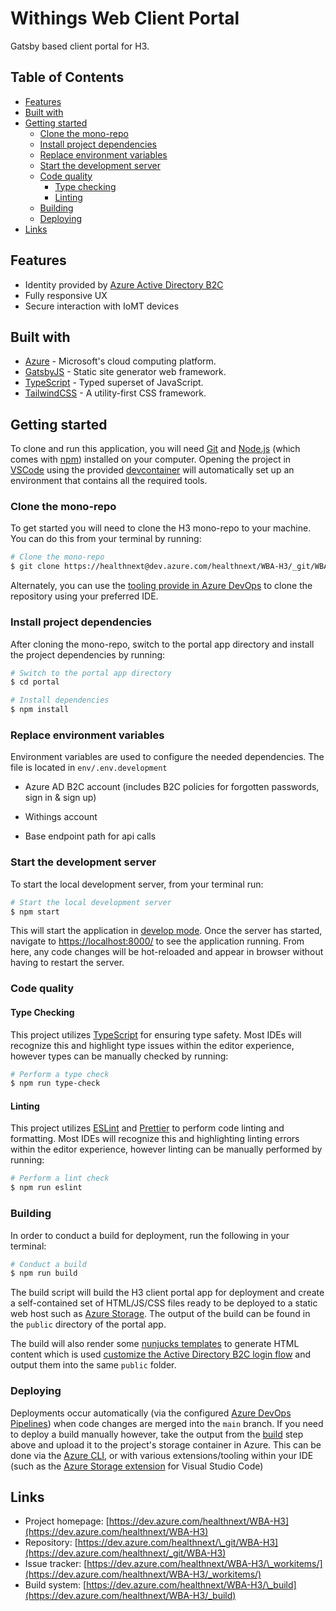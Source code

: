 # Withings Web Client Portal

Gatsby based client portal for H3.

## Table of Contents

- [Features](#features)
- [Built with](#built-with)
- [Getting started](#getting-started)
  - [Clone the mono-repo](#clone-the-mono-repo)
  - [Install project dependencies](#install-project-dependencies)
  - [Replace environment variables](#replace-environment-variables)
  - [Start the development server](#start-the-development-server)
  - [Code quality](#code-quality)
    - [Type checking](#type-checking)
    - [Linting](#linting)
  - [Building](#building)
  - [Deploying](#deploying)
- [Links](#links)

## Features

- Identity provided by [Azure Active Directory B2C](https://azure.microsoft.com/en-us/services/active-directory/external-identities/b2c/)
- Fully responsive UX
- Secure interaction with IoMT devices

## Built with

- [Azure](https://azure.microsoft.com/) - Microsoft's cloud computing platform.
- [GatsbyJS](https://www.gatsbyjs.org/) - Static site generator web framework.
- [TypeScript](https://www.typescriptlang.org/) - Typed superset of JavaScript.
- [TailwindCSS](https://tailwindcss.com/) - A utility-first CSS framework.

## Getting started

To clone and run this application, you will need [Git](https://git-scm.com/) and [Node.js](https://nodejs.org/) (which comes with [npm](https://www.npmjs.com/)) installed on your computer. Opening the project in [VSCode](https://code.visualstudio.com/) using the provided [devcontainer](https://code.visualstudio.com/docs/remote/containers) will automatically set up an environment that contains all the required tools.

### Clone the mono-repo

To get started you will need to clone the H3 mono-repo to your machine. You can do this from your terminal by running:

```sh
# Clone the mono-repo
$ git clone https://healthnext@dev.azure.com/healthnext/WBA-H3/_git/WBA-H3
```

Alternately, you can use the [tooling provide in Azure DevOps](https://docs.microsoft.com/en-us/azure/devops/repos/git/clone?view=azure-devops&tabs=visual-studio) to clone the repository using your preferred IDE.

### Install project dependencies

After cloning the mono-repo, switch to the portal app directory and install the project dependencies by running:

```sh
# Switch to the portal app directory
$ cd portal

# Install dependencies
$ npm install
```

### Replace environment variables

Environment variables are used to configure the needed dependencies. The file is located in `env/.env.development`

- Azure AD B2C account (includes B2C policies for forgotten passwords, sign in & sign up)

- Withings account

- Base endpoint path for api calls

### Start the development server

To start the local development server, from your terminal run:

```sh
# Start the local development server
$ npm start
```

This will start the application in [develop mode](https://www.gatsbyjs.org/docs/quick-start/#start-development-server). Once the server has started, navigate to [https://localhost:8000/](https://localhost:8000/) to see the application running. From here, any code changes will be hot-reloaded and appear in browser without having to restart the server.

### Code quality

#### Type Checking

This project utilizes [TypeScript](https://www.typescriptlang.org/) for ensuring type safety. Most IDEs will recognize this and highlight type issues within the editor experience, however types can be manually checked by running:

```sh
# Perform a type check
$ npm run type-check
```

#### Linting

This project utilizes [ESLint](https://eslint.org/) and [Prettier](https://prettier.io/) to perform code linting and formatting. Most IDEs will recognize this and highlighting linting errors within the editor experience, however linting can be manually performed by running:

```sh
# Perform a lint check
$ npm run eslint
```

### Building

In order to conduct a build for deployment, run the following in your terminal:

```sh
# Conduct a build
$ npm run build
```

The build script will build the H3 client portal app for deployment and create a self-contained set of HTML/JS/CSS files ready to be deployed to a static web host such as [Azure Storage](https://docs.microsoft.com/en-us/azure/storage/blobs/storage-blob-static-website). The output of the build can be found in the `public` directory of the portal app.

The build will also render some [nunjucks templates](https://mozilla.github.io/nunjucks/) to generate HTML content which is used [customize the Active Directory B2C login flow](https://docs.microsoft.com/en-us/azure/active-directory-b2c/custom-policy-ui-customization) and output them into the same `public` folder.

### Deploying

Deployments occur automatically (via the configured [Azure DevOps Pipelines](https://dev.azure.com/healthnext/WBA-H3/_build)) when code changes are merged into the `main` branch. If you need to deploy a build manually however, take the output from the [build](#building) step above and upload it to the project's storage container in Azure. This can be done via the [Azure CLI](https://docs.microsoft.com/en-us/cli/azure/storage/blob?view=azure-cli-latest#az-storage-blob-upload), or with various extensions/tooling within your IDE (such as the [Azure Storage extension](https://marketplace.visualstudio.com/items?itemName=ms-azuretools.vscode-azurestorage) for Visual Studio Code)

## Links

- Project homepage: [https://dev.azure.com/healthnext/WBA-H3](https://dev.azure.com/healthnext/WBA-H3)
- Repository: [https://dev.azure.com/healthnext/\_git/WBA-H3](https://dev.azure.com/healthnext/_git/WBA-H3)
- Issue tracker: [https://dev.azure.com/healthnext/WBA-H3/\_workitems/](https://dev.azure.com/healthnext/WBA-H3/_workitems/)
- Build system: [https://dev.azure.com/healthnext/WBA-H3/\_build](https://dev.azure.com/healthnext/WBA-H3/_build)
